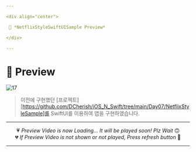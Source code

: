 ```yaml
---

<div align="center">

 💛 *NetflixStyleSwiftUISample Preview*

</div>

---
```


# 📱 Preview
![17](https://user-images.githubusercontent.com/68846212/186674349-80d52e9a-10ab-4850-b6a4-16379199d019.gif)
> 이전에 구현했던 [프로젝트][https://github.com/DCherish/iOS_N_Swift/tree/main/Day07/NetflixStyleSample]를 SwiftUI를 이용하여 앱을 구현하였습니다.  

---

<div align="center">

💗 *Preview Video is now Loading... It will be played soon! Plz Wait* 🙃  
💔 *If Preview Video is not shown or not played, Press refresh button* 🫥

</div>

---